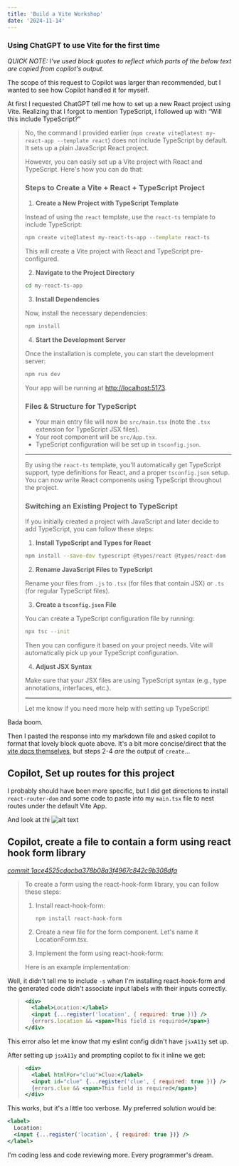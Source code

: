 ```yaml
---
title: 'Build a Vite Workshop'
date: '2024-11-14'
---
```


### Using ChatGPT to use Vite for the first time

_QUICK NOTE: I've used block quotes to reflect which parts of the below text are copied from copilot's output._

The scope of this request to Copilot was larger than recommended, but I wanted to see how Copilot handled it for myself.

At first I requested ChatGPT tell me how to set up a new React project using Vite. Realizing that I forgot to mention TypeScript, I followed up with “Will this include TypeScript?”

> No, the command I provided earlier (`npm create vite@latest my-react-app --template react`) does not include TypeScript by default. It sets up a plain JavaScript React project.
>
> However, you can easily set up a Vite project with React and TypeScript. Here's how you can do that:
>
> ### Steps to Create a Vite + React + TypeScript Project
>
> 1. **Create a New Project with TypeScript Template**
>
> Instead of using the `react` template, use the `react-ts` template to include TypeScript:
>
> ```bash
> npm create vite@latest my-react-ts-app --template react-ts
> ```
>
> This will create a Vite project with React and TypeScript pre-configured.
>
> 2. **Navigate to the Project Directory**
>
> ```bash
> cd my-react-ts-app
> ```
>
> 3. **Install Dependencies**
>
> Now, install the necessary dependencies:
>
> ```bash
> npm install
> ```
>
> 4. **Start the Development Server**
>
> Once the installation is complete, you can start the development server:
>
> ```bash
> npm run dev
> ```
>
> Your app will be running at [http://localhost:5173](http://localhost:5173).
>
> ### Files & Structure for TypeScript
>
> - Your main entry file will now be `src/main.tsx` (note the `.tsx` extension for TypeScript JSX files).
> - Your root component will be `src/App.tsx`.
> - TypeScript configuration will be set up in `tsconfig.json`.
>
> ---
>
> By using the `react-ts` template, you'll automatically get TypeScript support, type definitions for React, and a proper `tsconfig.json` setup. You can now write React components using TypeScript throughout the project.
>
> ### Switching an Existing Project to TypeScript
>
> If you initially created a project with JavaScript and later decide to add TypeScript, you can follow these steps:
>
> 1. **Install TypeScript and Types for React**
>
> ```bash
> npm install --save-dev typescript @types/react @types/react-dom
> ```
>
> 2. **Rename JavaScript Files to TypeScript**
>
> Rename your files from `.js` to `.tsx` (for files that contain JSX) or `.ts` (for regular TypeScript files).
>
> 3. **Create a `tsconfig.json` File**
>
> You can create a TypeScript configuration file by running:
>
> ```bash
> npx tsc --init
> ```
>
> Then you can configure it based on your project needs. Vite will automatically pick up your TypeScript configuration.
>
> 4. **Adjust JSX Syntax**
>
> Make sure that your JSX files are using TypeScript syntax (e.g., type annotations, interfaces, etc.).
>
> ---
>
> Let me know if you need more help with setting up TypeScript!

Bada boom.

Then I pasted the response into my markdown file and asked copilot to format that lovely block quote above. It's a bit more concise/direct that the [vite docs themselves](https://vite.dev/guide/), but steps 2-4 _are_ the output of `create`...

## Copilot, Set up routes for this project

I probably should have been more specific, but I did get directions to install `react-router-dom` and some code to paste into my `main.tsx` file to nest routes under the default Vite App.

And look at thi
![alt text](image.png)

## Copilot, create a file to contain a form using react hook form library

[_commit 1ace4525cdacba378b08a3f4967c842c9b308dfa_](https://github.com/j-garrett/scavenger-hunt-front/commit/1ace4525cdacba378b08a3f4967c842c9b308dfa)

> To create a form using the react-hook-form library, you can follow these steps:
>
> 1. Install react-hook-form:
>
>    `npm install react-hook-form`
>
> 2. Create a new file for the form component. Let's name it LocationForm.tsx.
>
> 3. Implement the form using react-hook-form:
>
> Here is an example implementation:

Well, it didn't tell me to include `-s` when I'm installing react-hook-form and the generated code didn't associate input labels with their inputs correctly.

> ```jsx
> <div>
>   <label>Location:</label>
>   <input {...register('location', { required: true })} />
>   {errors.location && <span>This field is required</span>}
> </div>
> ```

This error also let me know that my eslint config didn't have `jsxA11y` set up.

After setting up `jsxA11y` and prompting copilot to fix it inline we get:

> ```jsx
> <div>
>   <label htmlFor="clue">Clue:</label>
>   <input id="clue" {...register('clue', { required: true })} />
>   {errors.clue && <span>This field is required</span>}
> </div>
> ```

This works, but it's a little too verbose. My preferred solution would be:

```jsx
<label>
  Location:
  <input {...register('location', { required: true })} />
</label>
```

I'm coding less and code reviewing more. Every programmer's dream.
